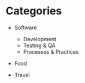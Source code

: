 # Categories

- Software
  - Development
  - Testing & QA
  - Processes & Practices

- Food
- Travel

